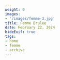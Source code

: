 ```yaml
---
weight: 0
images:
- '/images/femme-3.jpg'
title: Femme Brulee
date: February 22, 2024
hideExif: true
tags:
- home
- femme
- archive
---
```

